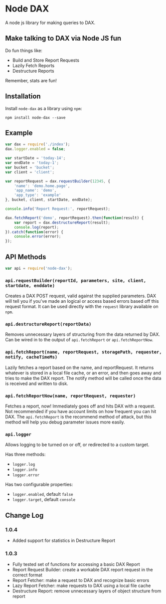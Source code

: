 # Node DAX
A node js library for making queries to DAX.

## Make talking to DAX via Node JS fun
Do fun things like:
- Build and Store Report Requests
- Lazily Fetch Reports
- Destructure Reports

Remember, stats are fun!

## Installation
Install `node-dax` as a library using `npm`:

```
npm install node-dax --save
```

## Example

```js
var dax = require('./index');
dax.logger.enabled = false;

var startDate = 'today-14';
var endDate = 'today-1';
var bucket = 'bucket';
var client = 'client';

var reportRequest = dax.requestBuilder(12345, {
    'name': 'demo.home.page',
    'app_name': 'demo',
    'app_type': 'example'
}, bucket, client, startDate, endDate);

console.info('Report Request:', reportRequest);

dax.fetchReport('demo', reportRequest).then(function(result) {
    var report = dax.destructureReport(result);
    console.log(report);
}).catch(function(error) {
    console.error(error);
});
```

## API Methods

```js
var api = require('node-dax');
```

### `api.requestBuilder(reportId, parameters, site, client, startdate, enddate)`
Creates a DAX POST request, valid against the supplied parameters. DAX will tell you if you've made an logical or access based errors based off this request format. It can be used directly with the `request` library available on `npm`.

### `api.destructureReport(reportData)`
Removes unnecessary layers of structuring from the data returned by DAX. Can be wired in to the output of `api.fetchReport` or `api.fetchReportNow`.

### `api.fetchReport(name, reportRequest, storagePath, requester, notify, cacheTimeMs)`
Lazily fetches a report based on the name, and reportRequest. It returns whatever is stored in a local file cache, or an error, and then goes away and tries to make the DAX report. The notify method will be called once the data is received and written to disk.

### `api.fetchReportNow(name, reportRequest, requester)`
Fetches a report, now! Immediately goes off and hits DAX with a request. Not recommended if you have account limits on how frequent you can hit DAX. The `api.fetchReport` is the recommend method of attack, but this method will help you debug parameter issues more easily.

### `api.logger`
Allows logging to be turned on or off, or redirected to a custom target.

Has three methods:
- `logger.log`
- `logger.info`
- `logger.error`

Has two configurable properties:
- `logger.enabled`, default `false`
- `logger.target`, default `console`

## Change Log

### 1.0.4

* Added support for statistics in Destructure Report

### 1.0.3

* Fully tested set of functions for accessing a basic DAX Report
* Report Request Builder: create a workable DAX report request in the correct format
* Report Fetcher: make a request to DAX and recognize basic errors
* Lazy Report Fetcher: make requests to DAX using a local file cache
* Destructure Report: remove unnecessary layers of object structure from report

